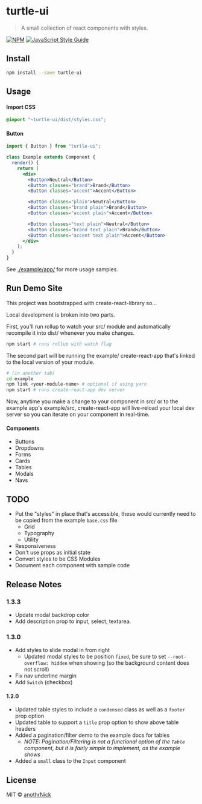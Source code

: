 # turtle-ui

> A small collection of react components with styles.

[![NPM](https://img.shields.io/npm/v/turtle-ui.svg)](https://www.npmjs.com/package/turtle-ui) [![JavaScript Style Guide](https://img.shields.io/badge/code_style-standard-brightgreen.svg)](https://standardjs.com)

## Install

```bash
npm install --save turtle-ui
```

## Usage

#### Import CSS

```css
@import "~turtle-ui/dist/styles.css";
```

#### Button

```jsx
import { Button } from "turtle-ui";

class Example extends Component {
  render() {
    return (
      <div>
        <Button>Neutral</Button>
        <Button classes="brand">Brand</Button>
        <Button classes="accent">Accent</Button>

        <Button classes="plain">Neutral</Button>
        <Button classes="brand plain">Brand</Button>
        <Button classes="accent plain">Accent</Button>

        <Button classes="text plain">Neutral</Button>
        <Button classes="brand text plain">Brand</Button>
        <Button classes="accent text plain">Accent</Button>
      </div>
    );
  }
}
```

See [./example/app/](https://github.com/anothrNick/turtle-ui/tree/master/example/src/app) for more usage samples.

## Run Demo Site

This project was bootstrapped with create-react-library so...

Local development is broken into two parts.

First, you'll run rollup to watch your src/ module and automatically recompile it into dist/ whenever you make changes.

```bash
npm start # runs rollup with watch flag
```

The second part will be running the example/ create-react-app that's linked to the local version of your module.

```bash
# (in another tab)
cd example
npm link <your-module-name> # optional if using yarn
npm start # runs create-react-app dev server
```

Now, anytime you make a change to your component in src/ or to the example app's example/src, create-react-app will live-reload your local dev server so you can iterate on your component in real-time.

#### Components

- Buttons
- Dropdowns
- Forms
- Cards
- Tables
- Modals
- Navs

## TODO

- Put the "styles" in place that's accessible, these would currently need to be copied from the example `base.css` file
  - Grid
  - Typography
  - Utility
- Responsiveness
- Don't use props as initial state
- Convert styles to be CSS Modules
- Document each component with sample code

## Release Notes

### 1.3.3

- Update modal backdrop color
- Add description prop to input, select, textarea.

### 1.3.0

- Add styles to slide modal in from right
  - Updated modal styles to be position `fixed`, be sure to set `--root-overflow: hidden` when showing (so the background content does not scroll)
- Fix nav underline margin
- Add `Switch` (checkbox)

#### 1.2.0

- Updated table styles to include a `condensed` class as well as a `footer` prop option
- Updated table to support a `title` prop option to show above table headers
- Added a pagination/filter demo to the example docs for tables
  - _NOTE: Pagination/Filtering is not a functional option of the `Table` component, but it is fairly simple to implement, as the example shows_
- Added a `small` class to the `Input` component

## License

MIT © [anothrNick](https://github.com/anothrNick)
